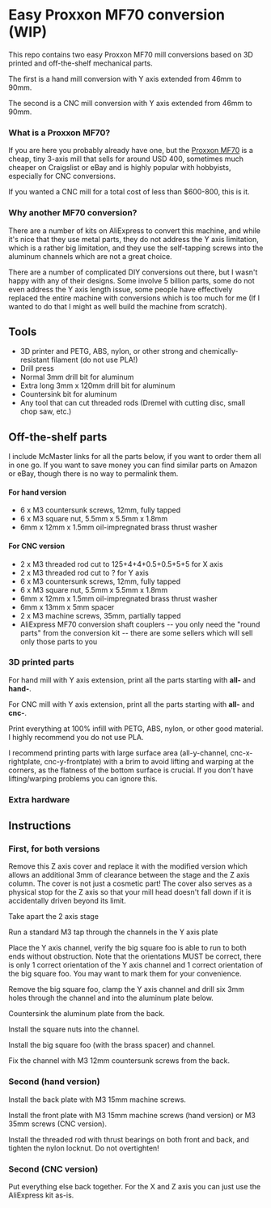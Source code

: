 # Easy Proxxon MF70 conversion (WIP)

This repo contains two easy Proxxon MF70 mill conversions based on 3D printed and off-the-shelf mechanical parts.

The first is a hand mill conversion with Y axis extended from 46mm to 90mm.

The second is a CNC mill conversion with Y axis extended from 46mm to 90mm.

### What is a Proxxon MF70?

If you are here you probably already have one, but the [Proxxon MF70](https://www.proxxon.com/us/micromot/37110.php) is a cheap, tiny 3-axis mill that sells for around USD 400, sometimes much cheaper on Craigslist or eBay and is highly popular with hobbyists, especially for CNC conversions.

If you wanted a CNC mill for a total cost of less than $600-800, this is it.

### Why another MF70 conversion?

There are a number of kits on AliExpress to convert this machine, and while it's nice that they use metal parts, they do not address the Y axis limitation, which is a rather big limitation, and they use the self-tapping screws into the aluminum channels which are not a great choice.

There are a number of complicated DIY conversions out there, but I wasn't happy with any of their designs. Some involve 5 billion parts, some do not even address the Y axis length issue, some people have effectively replaced the entire machine with conversions which is too much for me (If I wanted to do that I might as well build the machine from scratch).

## Tools
* 3D printer and PETG, ABS, nylon, or other strong and chemically-resistant filament (do not use PLA!)
* Drill press
* Normal 3mm drill bit for aluminum
* Extra long 3mm x 120mm drill bit for aluminum
* Countersink bit for aluminum
* Any tool that can cut threaded rods (Dremel with cutting disc, small chop saw, etc.)

## Off-the-shelf parts

I include McMaster links for all the parts below, if you want to order them all in one go. If you want to save money you can find similar parts on Amazon or eBay, though there is no way to permalink them.

#### For hand version
* 6 x M3 countersunk screws, 12mm, fully tapped
* 6 x M3 square nut, 5.5mm x 5.5mm x 1.8mm
* 6mm x 12mm x 1.5mm oil-impregnated brass thrust washer

#### For CNC version
* 2 x M3 threaded rod cut to 125+4+4+0.5+0.5+5+5 for X axis
* 2 x M3 threaded rod cut to ? for Y axis
* 6 x M3 countersunk screws, 12mm, fully tapped
* 6 x M3 square nut, 5.5mm x 5.5mm x 1.8mm
* 6mm x 12mm x 1.5mm oil-impregnated brass thrust washer
* 6mm x 13mm x 5mm spacer
* 2 x M3 machine screws, 35mm, partially tapped
* AliExpress MF70 conversion shaft couplers -- you only need the "round parts" from the conversion kit -- there are some sellers which will sell only those parts to you

### 3D printed parts

For hand mill with Y axis extension, print all the parts starting with **all-** and **hand-**.

For CNC mill with Y axis extension, print all the parts starting with **all-** and **cnc-**.

Print everything at 100% infill with PETG, ABS, nylon, or other good material. I highly recommend you do not use PLA.

I recommend printing parts with large surface area (all-y-channel, cnc-x-rightplate, cnc-y-frontplate) with a brim to avoid lifting and warping at the corners, as the flatness of the bottom surface is crucial. If you don't have lifting/warping problems you can ignore this.

### Extra hardware

## Instructions

### First, for both versions
Remove this Z axis cover and replace it with the modified version which allows an additional 3mm of clearance between the stage and the Z axis column. The cover is not just a cosmetic part! The cover also serves as a physical stop for the Z axis so that your mill head doesn't fall down if it is accidentally driven beyond its limit.

Take apart the 2 axis stage

Run a standard M3 tap through the channels in the Y axis plate

Place the Y axis channel, verify the big square foo is able to run to both ends without obstruction. Note that the orientations MUST be correct, there is only 1 correct orientation of the Y axis channel and 1 correct orientation of  the big square foo. You may want to mark them for your convenience.

Remove the big square foo, clamp the Y axis channel and drill six 3mm holes through the channel and into the aluminum plate below.

Countersink the aluminum plate from the back.

Install the square nuts into the channel.

Install the big square foo (with the brass spacer) and channel.

Fix the channel with M3 12mm countersunk screws from the back.

### Second (hand version)

Install the back plate with M3 15mm machine screws.

Install the front plate with M3 15mm machine screws (hand version) or M3 35mm screws (CNC version).

Install the threaded rod with thrust bearings on both front and back, and tighten the nylon locknut. Do not overtighten!

### Second (CNC version)

Put everything else back together. For the X and Z axis you can just use the AliExpress kit as-is.
